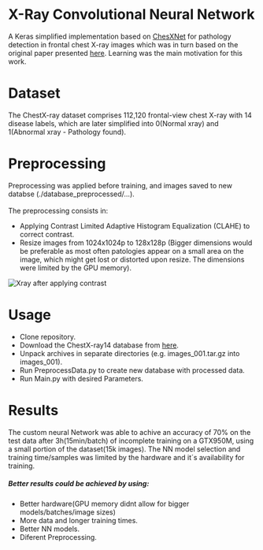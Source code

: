 # X-Ray Convolutional Neural Network
A Keras simplified implementation based on [ChesXNet](https://github.com/zoogzog/chexnet) for pathology detection in frontal chest X-ray images which was in turn based on the original paper presented [here](https://stanfordmlgroup.github.io/projects/chexnet/). 
Learning was the main motivation for this work.



# Dataset
The ChestX-ray dataset comprises 112,120 frontal-view chest X-ray with 14 disease labels, which are later simplified into 0(Normal xray) and 1(Abnormal xray - Pathology found).



# Preprocessing
Preprocessing was applied before training, and images saved to new databse (./database_preprocessed/...).
<br><br>
The preprocessing consists in:
  * Applying Contrast Limited Adaptive Histogram Equalization (CLAHE) to correct contrast.
  * Resize images from 1024x1024p to 128x128p (Bigger dimensions would be preferable as most often patologies appear on a small area on the image, which might get lost or distorted upon resize. The dimensions were limited by the GPU memory).
  
  
![Xray after applying contrast](https://i.imgur.com/Z9aIY77.png)



# Usage
  * Clone repository.
  * Download the ChestX-ray14 database from [here](https://nihcc.app.box.com/v/ChestXray-NIHCC/folder/37178474737).
  * Unpack archives in separate directories (e.g. images_001.tar.gz into images_001).
  * Run PreprocessData.py to create new database with processed data.
  * Run Main.py with desired Parameters.
  
# Results
The custom neural Network was able to achive an accuracy of 70% on the test data after 3h(15min/batch) of incomplete training on a GTX950M, using a small portion of the dataset(15k images). The NN model selection and training time/samples was limited by the hardware and it´s availability for training.
##### Better results could be achieved by using:
  * Better hardware(GPU memory didnt allow for bigger models/batches/image sizes)
  * More data and longer training times.
  * Better NN models.
  * Diferent Preprocessing.
